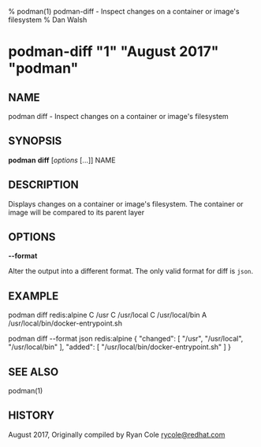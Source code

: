 % podman(1) podman-diff - Inspect changes on a container or image's filesystem
% Dan Walsh
# podman-diff "1" "August 2017" "podman"

## NAME
podman diff - Inspect changes on a container or image's filesystem

## SYNOPSIS
**podman** **diff** [*options* [...]] NAME

## DESCRIPTION
Displays changes on a container or image's filesystem.  The container or image will be compared to its parent layer

## OPTIONS

**--format**

Alter the output into a different format.  The only valid format for diff is `json`.


## EXAMPLE

podman diff redis:alpine
C /usr
C /usr/local
C /usr/local/bin
A /usr/local/bin/docker-entrypoint.sh

podman diff --format json redis:alpine
{
  "changed": [
    "/usr",
    "/usr/local",
    "/usr/local/bin"
  ],
  "added": [
    "/usr/local/bin/docker-entrypoint.sh"
  ]
}

## SEE ALSO
podman(1)

## HISTORY
August 2017, Originally compiled by Ryan Cole <rycole@redhat.com>
